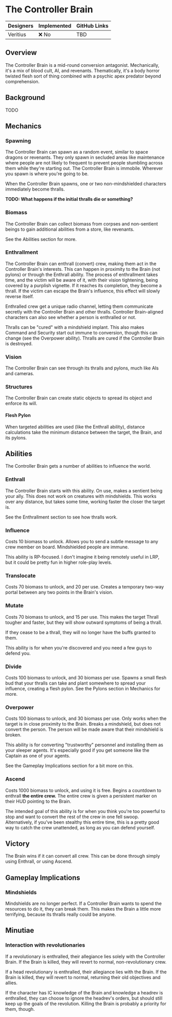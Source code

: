 # The Controller Brain
| Designers | Implemented | GitHub Links |
|-----------|-------------|--------------|
| Veritius  | :x: No      | TBD          |

## Overview
The Controller Brain is a mid-round conversion antagonist. Mechanically, it's a mix of blood cult, AI, and revenants. Thematically, it's a body horror twisted flesh sort of thing combined with a psychic apex predator beyond comprehension. 

## Background
TODO

## Mechanics
### Spawning
The Controller Brain can spawn as a random event, similar to space dragons or revenants. They only spawn in secluded areas like maintenance where people are not likely to frequent to prevent people stumbling across them while they're starting out. The Controller Brain is immobile. Wherever you spawn is where you're going to be.

When the Controller Brain spawns, one or two non-mindshielded characters immediately become thralls.

**TODO: What happens if the initial thralls die or something?**

### Biomass
The Controller Brain can collect biomass from corpses and non-sentient beings to gain additional abilities from a store, like revenants.

See the Abilities section for more.

### Enthrallment
The Controller Brain can enthrall (convert) crew, making them act in the Controller Brain's interests. This can happen in proximity to the Brain (not pylons) or through the Enthrall ability. The process of enthrallment takes time, and the victim will be aware of it, with their vision tightening, being covered by a purplish vignette. If it reaches its completion, they become a thrall. If the victim can escape the Brain's influence, this effect will slowly reverse itself.

Enthralled crew get a unique radio channel, letting them communicate secretly with the Controller Brain and other thralls. Controller Brain-aligned characters can also see whether a person is enthralled or not.

Thralls can be "cured" with a mindshield implant. This also makes Command and Security start out immune to conversion, though this can change (see the Overpower ability). Thralls are cured if the Controller Brain is destroyed.

### Vision
The Controller Brain can see through its thralls and pylons, much like AIs and cameras.

### Structures
The Controller Brain can create static objects to spread its object and enforce its will.

#### Flesh Pylon
When targeted abilities are used (like the Enthrall ability), distance calculations take the minimum distance between the target, the Brain, and its pylons.

## Abilities
The Controller Brain gets a number of abilities to influence the world.

### Enthrall
The Controller Brain starts with this ability. On use, makes a sentient being your ally. This does not work on creatures with mindshields. This works over any distance, but takes some time, working faster the closer the target is.

See the Enthrallment section to see how thralls work.

### Influence
Costs 10 biomass to unlock. Allows you to send a subtle message to any crew member on board. Mindshielded people are immune.

This ability is RP-focused. I don't imagine it being remotely useful in LRP, but it could be pretty fun in higher role-play levels.

### Translocate
Costs 70 biomass to unlock, and 20 per use. Creates a temporary two-way portal between any two points in the Brain's vision.

### Mutate
Costs 70 biomass to unlock, and 15 per use. This makes the target Thrall tougher and faster, but they will show outward symptoms of being a thrall.

If they cease to be a thrall, they will no longer have the buffs granted to them.

This ability is for when you're discovered and you need a few guys to defend you.

### Divide
Costs 100 biomass to unlock, and 30 biomass per use. Spawns a small flesh bud that your thralls can take and plant somewhere to spread your influence, creating a flesh pylon. See the Pylons section in Mechanics for more.

### Overpower
Costs 100 biomass to unlock, and 30 biomass per use. Only works when the target is in close proximity to the Brain. Breaks a mindshield, but does not convert the person. The person will be made aware that their mindshield is broken.

This ability is for converting "trustworthy" personnel and installing them as your sleeper agents. It's especially good if you get someone like the Captain as one of your agents.

See the Gameplay Implications section for a bit more on this.

### Ascend
Costs 1000 biomass to unlock, and using it is free. Begins a countdown to enthrall **the entire crew.** The entire crew is given a persistent marker on their HUD pointing to the Brain.

The intended goal of this ability is for when you think you're too powerful to stop and want to convert the rest of the crew in one fell swoop. Alternatively, if you've been stealthy this entire time, this is a pretty good way to catch the crew unattended, as long as you can defend yourself.

## Victory
The Brain wins if it can convert all crew. This can be done through simply using Enthrall, or using Ascend.

## Gameplay Implications
### Mindshields
Mindshields are no longer perfect. If a Controller Brain wants to spend the resources to do it, they can break them. This makes the Brain a little more terrifying, because its thralls really could be anyone.

## Minutiae
### Interaction with revolutionaries
If a revolutionary is enthralled, their allegiance lies solely with the Controller Brain. If the Brain is killed, they will revert to normal, non-revolutionary crew.

If a head revolutionary is enthralled, their allegiance lies with the Brain. If the Brain is killed, they will revert to normal, returning their old objectives and allies.

If the character has IC knowledge of the Brain and knowledge a headrev is enthralled, they can choose to ignore the headrev's orders, but should still keep up the goals of the revolution. Killing the Brain is probably a priority for them, though.
